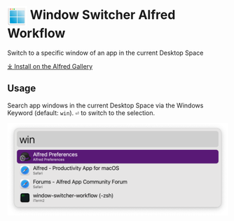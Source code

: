 # <img src='Workflow/icon.png' width='45' align='center' alt='icon'> Window Switcher Alfred Workflow

Switch to a specific window of an app in the current Desktop Space

<a href='https://alfred.app/workflows/alfredapp/window-switcher'>⤓ Install on the Alfred Gallery</a>

## Usage

Search app windows in the current Desktop Space via the Windows Keyword (default: `win`). <kbd>⏎</kbd> to switch to the selection.

![Alfred search for win](Workflow/images/about/win.png)

